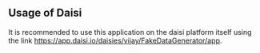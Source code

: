 ## Usage of Daisi

It is recommended to use this application on the daisi platform itself using the link https://app.daisi.io/daisies/vijay/FakeDataGenerator/app. 

